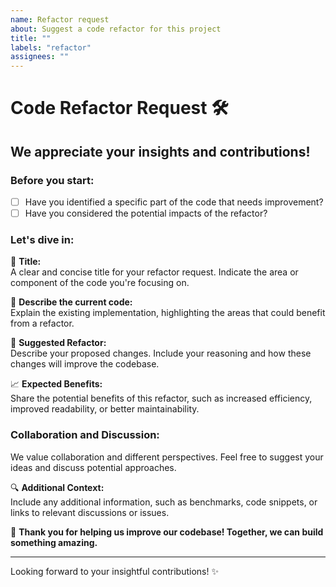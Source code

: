 ```yaml
---
name: Refactor request
about: Suggest a code refactor for this project
title: ""
labels: "refactor"
assignees: ""
---
```


# Code Refactor Request 🛠️

## We appreciate your insights and contributions!

### Before you start:

- [ ] Have you identified a specific part of the code that needs improvement?
- [ ] Have you considered the potential impacts of the refactor?

### Let's dive in:

🌟 **Title:**  
A clear and concise title for your refactor request. Indicate the area or component of the code you're focusing on.

💬 **Describe the current code:**  
Explain the existing implementation, highlighting the areas that could benefit from a refactor.

🔧 **Suggested Refactor:**  
Describe your proposed changes. Include your reasoning and how these changes will improve the codebase.

📈 **Expected Benefits:**  
Share the potential benefits of this refactor, such as increased efficiency, improved readability, or better maintainability.

### Collaboration and Discussion:

We value collaboration and different perspectives. Feel free to suggest your ideas and discuss potential approaches.

🔍 **Additional Context:**  
Include any additional information, such as benchmarks, code snippets, or links to relevant discussions or issues.

🙌 **Thank you for helping us improve our codebase! Together, we can build something amazing.**

---

Looking forward to your insightful contributions! ✨
